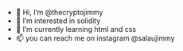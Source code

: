 - 👋 Hi, I’m @thecryptojimmy
- 👀 I’m interested in solidity
- 🌱 I’m currently learning html and css
- 📫 you can reach me on instagram @salaujimmy

<!---
thecryptojimmy/thecryptojimmy is a ✨ special ✨ repository because its `README.md` (this file) appears on your GitHub profile.
You can click the Preview link to take a look at your changes.
--->
